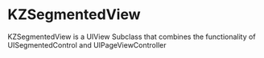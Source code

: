 # KZSegmentedView
KZSegmentedView is a UIView Subclass that combines the functionality of UISegmentedControl and UIPageViewController
